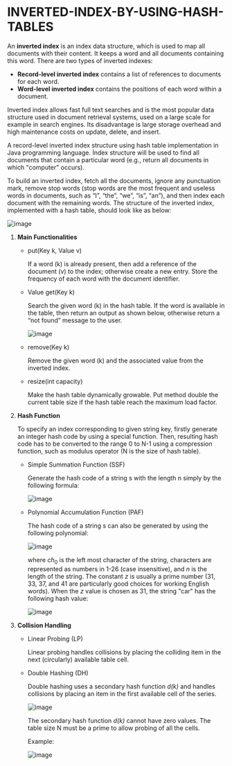 # INVERTED-INDEX-BY-USING-HASH-TABLES

An **inverted index** is an index data structure, which is used to map all documents with their content. It keeps a word and all documents containing this word. There are two types of inverted indexes:

* **Record-level inverted index** contains a list of references to documents for each word.
* **Word-level inverted index** contains the positions of each word within a document.

Inverted index allows fast full text searches and is the most popular data structure used in document retrieval systems, used on a large scale for example in search engines. Its disadvantage is large storage overhead and high maintenance costs on update, delete, and insert.

A record-level inverted index structure using hash table implementation in Java programming language. İndex structure will be used to find all documents that contain a particular word (e.g., return all documents in which "computer" occurs).

To build an inverted index, fetch all the documents, ignore any punctuation mark, remove stop words (stop words are the most frequent and useless words in documents, such as “I”, “the”, “we”, “is”, “an”), and then index each document with the remaining words. The structure of the inverted index, implemented with a hash table, should look like as below:

![image](https://github.com/kaans4nli/INVERTED-INDEX-BY-USING-HASH-TABLES/assets/107371841/869a7cfc-d8bd-4696-9a4f-03cd5d7abc03)

1. **Main Functionalities**
   * put(Key k, Value v)
     
     If a word (k) is already present, then add a reference of the document (v) to the index; otherwise create a new entry. Store the frequency of each word with the document identifier.
     
   * Value get(Key k)
     
     Search the given word (k) in the hash table. If the word is available in the table, then return an output as shown below, otherwise return a “not found” message to the user.
     
     ![image](https://github.com/kaans4nli/INVERTED-INDEX-BY-USING-HASH-TABLES/assets/107371841/01ad3607-5ea1-4b07-8dea-c933bd02f7c6)
     
   * remove(Key k)
     
     Remove the given word (k) and the associated value from the inverted index.
     
   * resize(int capacity)
     
     Make the hash table dynamically growable. Put method double the current table size if the hash table reach the maximum load factor.

2. **Hash Function**
   
   To specify an index corresponding to given string key, firstly generate an integer hash code by using a special function. Then, resulting hash code has to be converted to the range 0 to N-1 using a compression function, such as modulus operator (N is the size of hash table).

   * Simple Summation Function (SSF)

     Generate the hash code of a string s with the length n simply by the following formula:

     ![image](https://github.com/kaans4nli/INVERTED-INDEX-BY-USING-HASH-TABLES/assets/107371841/99288908-f11b-4925-8565-12e15ee91f5c)

   * Polynomial Accumulation Function (PAF)

     The hash code of a string s can also be generated by using the following polynomial:
     
     ![image](https://github.com/kaans4nli/INVERTED-INDEX-BY-USING-HASH-TABLES/assets/107371841/689b168c-a38c-4015-960e-198a184ef9bb)

     where *ch*<sub>0</sub> is the left most character of the string, characters are represented as numbers in 1-26 (case insensitive), and *n* is the length of the string. The constant *z* is usually a prime number (31, 33, 37, and 41 are particularly good choices for working English words). When the *z* value is chosen as 31, the string "car" has the following hash value:

     ![image](https://github.com/kaans4nli/INVERTED-INDEX-BY-USING-HASH-TABLES/assets/107371841/66113015-92bf-404e-8da6-8630415ab69a)

3. **Collision Handling**

   * Linear Probing (LP)

     Linear probing handles collisions by placing the colliding item in the next (circularly) available table cell.
     
   * Double Hashing (DH)

     Double hashing uses a secondary hash function *d(k)* and handles collisions by placing an item in the first available cell of the series.

     ![image](https://github.com/kaans4nli/INVERTED-INDEX-BY-USING-HASH-TABLES/assets/107371841/7632f317-74d7-4f75-954e-e237f32a363c)

     The secondary hash function *d(k)* cannot have zero values. The table size N must be a prime to allow probing of all the cells.

     Example:

     ![image](https://github.com/kaans4nli/INVERTED-INDEX-BY-USING-HASH-TABLES/assets/107371841/c26b87e5-68b7-41b3-8327-d89298837c2b)

